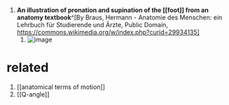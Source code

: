 1. **An illustration of pronation and supination of the [[foot]] from an anatomy textbook**^[By Braus, Hermann - Anatomie des Menschen: ein Lehrbuch für Studierende und Ärzte, Public Domain, https://commons.wikimedia.org/w/index.php?curid=29934135]
	1. ![image](https://upload.wikimedia.org/wikipedia/commons/thumb/0/0b/Braus_1921_306.png/456px-Braus_1921_306.png)

# related
1. [[anatomical terms of motion]]
2. [[Q-angle]]